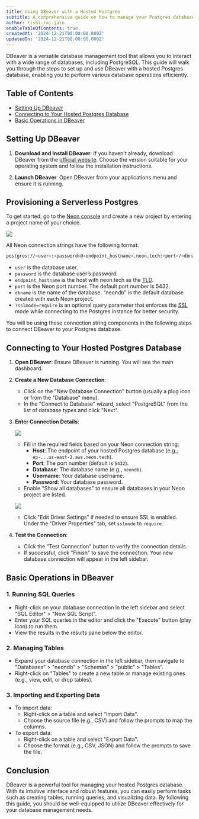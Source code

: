 ```yaml
---
title: Using DBeaver with a Hosted Postgres
subtitle: A comprehensive guide on how to manage your Postgres database using DBeaver.
author: rishi-raj-jain
enableTableOfContents: true
createdAt: '2024-12-21T00:00:00.000Z'
updatedOn: '2024-12-21T00:00:00.000Z'
---
```


DBeaver is a versatile database management tool that allows you to interact with a wide range of databases, including PostgreSQL. This guide will walk you through the steps to set up and use DBeaver with a hosted Postgres database, enabling you to perform various database operations efficiently.

## Table of Contents

- [Setting Up DBeaver](#setting-up-dbeaver)
- [Connecting to Your Hosted Postgres Database](#connecting-to-your-hosted-postgres-database)
- [Basic Operations in DBeaver](#basic-operations-in-dbeaver)

## Setting Up DBeaver

1. **Download and Install DBeaver**: If you haven't already, download DBeaver from the [official website](https://dbeaver.io/download/). Choose the version suitable for your operating system and follow the installation instructions.

2. **Launch DBeaver**: Open DBeaver from your applications menu and ensure it is running.

## Provisioning a Serverless Postgres

To get started, go to the [Neon console](https://console.neon.tech/app/projects) and create a new project by entering a project name of your choice.

![](/guides/images/pg-notify/index.png)

All Neon connection strings have the following format:

```bash
postgres://<user>:<password>@<endpoint_hostname>.neon.tech:<port>/<dbname>
```

- `user` is the database user.
- `password` is the database user’s password.
- `endpoint_hostname` is the host with neon.tech as the [TLD](https://www.cloudflare.com/en-gb/learning/dns/top-level-domain/).
- `port` is the Neon port number. The default port number is 5432.
- `dbname` is the name of the database. “neondb” is the default database created with each Neon project.
- `?sslmode=require` is an optional query parameter that enforces the [SSL](https://www.cloudflare.com/en-gb/learning/ssl/what-is-ssl/) mode while connecting to the Postgres instance for better security.

You will be using these connection string components in the following steps to connect DBeaver to your Postgres database.

## Connecting to Your Hosted Postgres Database

1. **Open DBeaver**: Ensure DBeaver is running. You will see the main dashboard.

2. **Create a New Database Connection**:

   - Click on the "New Database Connection" button (usually a plug icon or from the "Database" menu).
   - In the "Connect to Database" wizard, select "PostgreSQL" from the list of database types and click "Next".

3. **Enter Connection Details**:

   ![](/guides/images/dbeaver/conn-1.png)

   - Fill in the required fields based on your Neon connection string:
     - **Host**: The endpoint of your hosted Postgres database (e.g., `ep-...us-east-2.aws.neon.tech`).
     - **Port**: The port number (default is `5432`).
     - **Database**: The database name (e.g., `neondb`).
     - **Username**: Your database username.
     - **Password**: Your database password.
   - Enable "Show all databases" to ensure all databases in your Neon project are listed.

   ![](/guides/images/dbeaver/conn-2.png)

   - Click "Edit Driver Settings" if needed to ensure SSL is enabled. Under the "Driver Properties" tab, set `sslmode` to `require`.

4. **Test the Connection**:

   - Click the "Test Connection" button to verify the connection details.
   - If successful, click "Finish" to save the connection. Your new database connection will appear in the left sidebar.

## Basic Operations in DBeaver

### 1. Running SQL Queries

- Right-click on your database connection in the left sidebar and select "SQL Editor" > "New SQL Script".
- Enter your SQL queries in the editor and click the "Execute" button (play icon) to run them.
- View the results in the results pane below the editor.

### 2. Managing Tables

- Expand your database connection in the left sidebar, then navigate to "Databases" > "neondb" > "Schemas" > "public" > "Tables".
- Right-click on "Tables" to create a new table or manage existing ones (e.g., view, edit, or drop tables).

### 3. Importing and Exporting Data

- To import data:
  - Right-click on a table and select "Import Data".
  - Choose the source file (e.g., CSV) and follow the prompts to map the columns.
- To export data:
  - Right-click on a table and select "Export Data".
  - Choose the format (e.g., CSV, JSON) and follow the prompts to save the file.

## Conclusion

DBeaver is a powerful tool for managing your hosted Postgres database. With its intuitive interface and robust features, you can easily perform tasks such as creating tables, running queries, and visualizing data. By following this guide, you should be well-equipped to utilize DBeaver effectively for your database management needs.

<NeedHelp />
